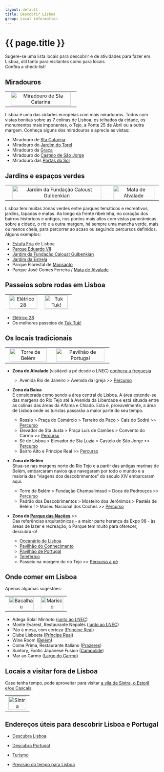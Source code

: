 ```yaml
---
layout: default
title: Descobrir Lisboa
group: Local information
---
```


# {{ page.title }}

Sugere-se uma lista locais para descobrir e de atividades para fazer em Lisboa, útil tanto para visitantes como para locais.  
Confira a check-list!

## Miradouros


<table class="table table-hover">
  <tbody>
    <tr>
  <td style="text-align: center;"> <img src="{{site.baseurl}}/images/lisboa/miradouro-de-santa-catarina.jpg" style="width: 95%;" title="Miradouro de Sta Catarina" alt="Miradouro de Sta Catarina"> </td> 
  </tr>
    </tbody>
</table>

Lisboa é uma das cidades europeias com mais miradouros. Todos com vistas bonitas sobre as 7 colinas de Lisboa, os telhados da cidade, os monumentos mais imponentes, o Tejo, a Ponte 25 de Abril ou a outra margem. 
Conheça alguns dos miradouros e aprecie as vistas:
 - Miradouro de [Sta Catarina](https://www.google.com/maps/place/Miradouro+de+Santa+Catarina/@38.7094718,-9.1498454,17z/data=!3m1!4b1!4m5!3m4!1s0xd193480f05a9bb1:0x31d56271140093eb!8m2!3d38.7094718!4d-9.1476567)
 - Miradouro do [Jardim do Torel](https://www.google.com/maps/place/Miradouro+do+Jardim+do+Torel/@38.7185213,-9.1417656,18.5z/data=!4m12!1m6!3m5!1s0x0:0x7b94f9431fcc2058!2sJardim+do+Torel!8m2!3d38.7188366!4d-9.1413199!3m4!1s0xd193383e8f6be3d:0x197d3e4327c8f321!8m2!3d38.7191492!4d-9.1412748) 
 - Miradouro da [Graça](https://www.google.com/maps/place/Miradouro+da+Gra%C3%A7a/@38.7164001,-9.1337086,17z/data=!3m1!4b1!4m5!3m4!1s0xd1933885c30dacf:0x5c1c9c0b2907ce30!8m2!3d38.7164001!4d-9.1315199)
 - Miradouro do [Castelo de São Jorge](https://www.google.com/maps/place/Miradouro+do+Castelo+de+S%C3%A3o+Jorge/@38.7129113,-9.1364667,17z/data=!3m1!4b1!4m5!3m4!1s0xd19347793f60fc7:0x107906344be893b6!8m2!3d38.7129113!4d-9.134278)
 - Miradouro das [Portas do Sol](https://www.google.com/maps/place/Miradouro+das+Portas+do+Sol/@38.7119365,-9.1321916,17z/data=!3m1!4b1!4m5!3m4!1s0xd193476669b0c97:0xbb86a342b289f3c2!8m2!3d38.7119365!4d-9.1300029)
 

## Jardins e espaços verdes

<table class="table table-hover">
  <tbody>
    <tr>
  <td style="text-align: center;"> <img src="{{site.baseurl}}/images/lisboa/jardim-gulbenkian.jpg" style="width: 95%;" title="Jardim da Fundação Caloust Gulbenkian" alt="Jardim da Fundação Caloust Gulbenkian"> </td> 
  <td style="text-align: center;"> <img src="{{site.baseurl}}/images/lisboa/mata-alvalade.jpg" style="width: 95%;" title="Mata de Alvalade" alt="Mata de Alvalade"> </td> 

  </tr>
    </tbody>
</table>

Lisboa tem muitas zonas verdes entre parques temáticos e recreativos, jardins, tapadas e matas. Ao longo da frente ribeirinha, no coração dos bairros históricos e antigos, nos pontos mais altos com vistas panorâmicas sobre a cidade, o rio e a outra margem, há sempre uma mancha verde, mais ou menos cheia, para percorrer ao acaso ou seguindo percursos definidos. Alguns exemplos:

- [Estufa Fria](https://www.google.com/maps/place/Estufa+Fria/@38.7286948,-9.1574334,17z/data=!3m1!4b1!4m5!3m4!1s0xd1933718107512b:0xc64e96ef30a8d677!8m2!3d38.7286948!4d-9.1552447) de Lisboa
- [Parque Eduardo VII](https://www.google.com/maps/place/Parque+Eduardo+VII/@38.7283001,-9.1548715,17z/data=!3m1!4b1!4m5!3m4!1s0xd1933714bb401f5:0xa9b00861ee1aa2c2!8m2!3d38.7283001!4d-9.1526828)
- [Jardim da Fundação Caloust Gulbenkian](https://gulbenkian.pt/jardim/visitar/)
- [Jardim da Estrela](https://www.google.com/maps/place/Jardim+da+Estrela/@38.7137589,-9.1622426,17z/data=!3m1!4b1!4m5!3m4!1s0xd193363534236ab:0x2bd79101bf03e891!8m2!3d38.7137589!4d-9.1600539)
- Parque Florestal de [Monsanto](https://www.google.com/maps/place/Parque+Florestal+de+Monsanto/@38.7367476,-9.1968434,17z/data=!3m1!4b1!4m5!3m4!1s0xd1ecccc3b1fd217:0x71abd39905b41eba!8m2!3d38.7367476!4d-9.1946547)
- Parque José Gomes Ferreira / [Mata de Alvalade](https://www.google.com/maps/search/mata+de+alvalade/@38.7593561,-9.134186,18z/data=!3m1!4b1)


## Passeios sobre rodas em Lisboa

<table class="table table-hover">
  <tbody>
    <tr>
  <td style="text-align: center;"> <img src="{{site.baseurl}}/images/lisboa/eletrico28.png" style="width: 95%;" title="Elétrico 28" alt="Elétrico 28"> </td> 
  <td style="text-align: center;"> <img src="{{site.baseurl}}/images/lisboa/tuktuk.jpg" style="width: 95%;" title="Tuk tuk - Mosteiro Jerónimos" alt="Tuk Tuk!"> </td> 
  </tr>
    </tbody>
</table>

- [Elétrico 28](https://www.electrico28.pt/electrico28/)
- Os melhores passeios de [Tuk Tuk!](https://discover-lisboa.blogspot.com/2018/11/descobrir-lisboa-de-tuk-tuk.html)

## Os locais tradicionais


<table class="table table-hover">
  <tbody>
    <tr>
  <td style="text-align: center;"> <img src="{{site.baseurl}}/images/lisboa/torre-belem.jpg" style="width: 95%;" title="Torre de Belém" alt="Torre de Belém"> </td> 
  <td style="text-align: center;"> <img src="{{site.baseurl}}/images/lisboa/pavilhao-portugal.jpg" style="width: 95%;" title="Pavilhão de Portugal - Parque das Nações" alt="Pavilhão de Portugal"> </td> 
  </tr>
    </tbody>
</table>

 - <strong> Zona de Alvalade </strong>(visitável a pé desde o LNEC) [conheça a freguesia](https://pt.wikipedia.org/wiki/Alvalade_(Lisboa))
     - Avenida Rio de Janeiro > Avenida da Igreja >> [Percurso](https://www.google.com/maps/dir/Laborat%C3%B3rio+Nacional+de+Engenharia+Civil,+Av.+do+Brasil+101,+1700-066+Lisboa/Igreja+de+S%C3%A3o+Jo%C3%A3o+de+Brito,+Largo+Frei+Heitor+Pinto,+Lisboa/Pra%C3%A7a+Alvalade,+1700-036+Lisboa/@38.7561537,-9.1434614,16.75z/data=!4m20!4m19!1m5!1m1!1s0xd1932543010ed61:0x4fc7e0da027affef!2m2!1d-9.1411614!2d38.75871!1m5!1m1!1s0xd1932532d6a79f3:0xf499614787c56491!2m2!1d-9.1379321!2d38.7550919!1m5!1m1!1s0xd1933aaea48df5d:0x1fb5fbc0fab97cb3!2m2!1d-9.1437672!2d38.7529638!3e2) <br style="line-height:0px;" />
 
 - <strong>Zona da Baixa </strong> <br>  É considerada como sendo a área central de Lisboa. A área estende-se das margens do Rio Tejo até à Avenida da Liberdade e está situada entre as colinas das áreas da Alfama e Chiado. Esta é, provavelmente, a área de Lisboa onde os turistas passarão a maior parte do seu tempo. 
     - Rossio > Praça do Comércio > Terreiro do Paço > Cais do Sodré >> [Percurso](https://www.google.com/maps/dir/Pra%C3%A7a+Dom+Pedro+IV,+Lisboa/R.+Augusta,+Lisboa/Pra%C3%A7a+do+Com%C3%A9rcio,+Pra%C3%A7a+do+Com%C3%A9rcio,+Lisboa/Terreiro+do+Pa%C3%A7o,+Lisboa/Cais+das+Colunas,+Pra%C3%A7a+do+Com%C3%A9rcio,+Lisboa/Cais+do+Sodre,+Lisboa/@38.7098265,-9.1442371,16z/data=!3m1!4b1!4m38!4m37!1m5!1m1!1s0xd1933875a6e7b17:0x838d6cf838696382!2m2!1d-9.139051!2d38.7138802!1m5!1m1!1s0xd19347903cb1ee9:0x3f2dabffd6194d93!2m2!1d-9.1376486!2d38.7105958!1m5!1m1!1s0xd19347a23882505:0xd808c2b6e8423d1b!2m2!1d-9.1364489!2d38.707532!1m5!1m1!1s0xd19347a3a83cb19:0x97f3309ef6fadf83!2m2!1d-9.1365068!2d38.7076915!1m5!1m1!1s0xd19347a43adcb77:0x99fd4fbe812cd646!2m2!1d-9.1361186!2d38.7066677!1m5!1m1!1s0xd19347dfaef595b:0x968cbe8327472ff1!2m2!1d-9.1435235!2d38.7066011!3e2)
     - Elevador de Sta Justa > Praça Luís de Camões > Convento do Carmo >> [Percurso](https://www.google.com/maps/dir/Elevador+de+Santa+Justa,+R.+do+Ouro,+Lisboa/38.710966,-9.1396826/Pra%C3%A7a+Lu%C3%ADs+de+Cam%C3%B5es,+Largo+Lu%C3%ADs+de+Cam%C3%B5es,+1200-243+Lisboa/Convento+do+Carmo,+Largo+do+Carmo,+Lisboa/@38.7113345,-9.1424504,18z/data=!3m1!4b1!4m21!4m20!1m5!1m1!1s0xd193478b78a8d2f:0xe1147c62e070697c!2m2!1d-9.1394297!2d38.7121301!1m0!1m5!1m1!1s0xd19347fadaa5d5d:0x1567d31205cbe5e!2m2!1d-9.1432742!2d38.7106071!1m5!1m1!1s0xd19347f372ec63f:0x32d7f56592e02cef!2m2!1d-9.1402461!2d38.7121407!3e2)
     - Sé de Lisboa > Elevador de Sta Luzia > Castelo de São Jorge >> [Percurso](https://www.google.com/maps/dir/S%C3%A9+de+Lisboa,+Largo+da+S%C3%A9,+Lisboa/Elevador+de+Santa+Luzia,+R.+Norberto+de+Ara%C3%BAjo+25,+1100-497+Lisboa/Largo+Portas+do+Sol,+1100-411+Lisboa/Castelo+de+S.+Jorge,+Rua+de+Santa+Cruz+do+Castelo,+Lisboa/@38.7121716,-9.1339011,17z/data=!3m1!4b1!4m26!4m25!1m5!1m1!1s0xd1934773e51dc9b:0x926e1d1ce1b76219!2m2!1d-9.1325844!2d38.7098786!1m5!1m1!1s0xd193476617b896d:0x997948dbb8dc1024!2m2!1d-9.1303008!2d38.711451!1m5!1m1!1s0xd1934764241de9d:0x4401f143dc834d88!2m2!1d-9.1305044!2d38.7123339!1m5!1m1!1s0xd193477b40ec39b:0xb4c0704199e433d7!2m2!1d-9.1334762!2d38.7139092!3e2)
     - Bairro Alto e Príncipe Real >> [Percurso](https://www.google.com/maps/dir/38.7107702,-9.1429887/Pr%C3%ADncipe+Real,+Lisboa/@38.712937,-9.147575,16.75z/data=!4m34!4m33!1m25!3m4!1m2!1d-9.1440622!2d38.7114556!3s0xd19347fbea2f23f:0xb0a52fcb95de2045!3m4!1m2!1d-9.1441646!2d38.7123741!3s0xd19347f931ed831:0xc1b35777f865943!3m4!1m2!1d-9.1449599!2d38.712769!3s0xd19347ff7b45f25:0x444c4af93583a4f9!3m4!1m2!1d-9.1450875!2d38.7130874!3s0xd19338007a66599:0x2cfe2fa73cc06507!3m4!1m2!1d-9.1452601!2d38.7142359!3s0xd19337f8a7e6ec5:0x117edf5f967b4b05!1m5!1m1!1s0xd1933788f94c501:0xb298f6a15cae183f!2m2!1d-9.1524014!2d38.7184021!3e2)  <br style="line-height:8px;" />

 - <strong>Zona de Belém </strong> <br>  Situa-se nas margens norte do Rio Tejo e a partir das antigas marinas de Belém, embarcaram navios que navegaram por todo o mundo e a maioria das “viagens dos descobrimentos” do século XIV embarcaram aqui.
     - Torre de Belém > Fundação Champalimaud > Doca de Pedrouços >> [Percurso](https://www.google.com/maps/dir/Torre+de+Bel%C3%A9m,+Av.+Bras%C3%ADlia,+1400-038+Lisboa/Doca+de+Pedrou%C3%A7os,+Lisboa/@38.6942457,-9.224847,16z/data=!4m24!4m23!1m15!1m1!1s0xd1ecb42c3c29c4b:0x3002dcadcf52513f!2m2!1d-9.2159773!2d38.6915837!3m4!1m2!1d-9.2136094!2d38.6921822!3s0xd1ecb6993d00a09:0x624bd5e3f654ea60!3m4!1m2!1d-9.2229783!2d38.6923923!3s0xd1ecb6e5c3f21e7:0x91bca6771b31f7d1!1m5!1m1!1s0xd1ecb709328fea1:0x7b5b790f07edb154!2m2!1d-9.2267866!2d38.6947947!3e2)
     - Padrão dos Descobrimentos > Mosteiro dos Jerónimos > Pastéis de Belém ! > Museu Nacional dos Coches >> [Percurso](https://www.google.com/maps/dir/Padr%C3%A3o+dos+Descobrimentos,+Av.+Bras%C3%ADlia,+Lisboa/Mosteiro+dos+Jer%C3%B3nimos,+Lisboa/Past%C3%A9is+de+Bel%C3%A9m,+Rua+de+Bel%C3%A9m,+Lisboa/Museu+Nacional+dos+Coches,+Avenida+da+%C3%8Dndia,+Lisboa/@38.6956961,-9.2047375,17z/data=!3m1!4b1!4m26!4m25!1m5!1m1!1s0xd1ecb440d5eca49:0x7f48f00e8bf9e619!2m2!1d-9.2057115!2d38.6935973!1m5!1m1!1s0xd1ecb42c3c29c4b:0x87755d348e96ebed!2m2!1d-9.2067039!2d38.6978909!1m5!1m1!1s0xd1ecb452efd715b:0xffeff6c6b46d9665!2m2!1d-9.2032276!2d38.6975105!1m5!1m1!1s0xd1ecb456222654f:0x1b76d724a27a8bd!2m2!1d-9.1984467!2d38.6965974!3e2) <br style="line-height:8px;" />

 - <strong> Zona do [Parque das Nações](http://www.portaldasnacoes.pt/) </strong>>> <br> Das referências arquitetónicas - a maior parte herança da Expo 98 - às áreas de lazer e recreação, o Parque tem muito para oferecer, descubra-o!
    - [Oceanário de Lisboa](https://www.oceanario.pt/)
    - [Pavilhão do Conhecimento](https://www.pavconhecimento.pt/)
    - [Pavilhão de Portugal](https://www.ulisboa.pt/patrimonio/pavilhao-de-portugal)
    - [Teleférico](https://www.telecabinelisboa.pt/)
    - Passeio na margem do rio Tejo >> [Percurso a pé](https://www.google.com/maps/dir/Torre+Vasco+da+Gama,+Lisboa/Marina+Parque+das+Na%C3%A7%C3%B5es,+Passeio+Neptuno+,,+Edif%C3%ADcio+da+Capitania,+1990-193+Lisboa/@38.7645315,-9.1022128,15z/data=!3m1!4b1!4m14!4m13!1m5!1m1!1s0xd19318ddd417947:0x57a4360707cf1cdb!2m2!1d-9.0917586!2d38.7747796!1m5!1m1!1s0xd1931797225e6e9:0x1fb9a8e07fc6e9d5!2m2!1d-9.093619!2d38.754284!3e2)
     

## Onde comer em Lisboa
Apenas algumas sugestões:

<table class="table table-hover">
  <tbody>
    <tr>
  <td style="text-align: center;"> <img src="{{site.baseurl}}/images/lisboa/comida-portuguesa.jpg" style="width: 95%;" title="Bacalhau" alt="Bacalhau"> </td> 
  <td style="text-align: center;"> <img src="{{site.baseurl}}/images/lisboa/arroz-marisco.jpg" style="width: 95%;" title="Arroz de Marisco" alt="Marisco"> </td> 
  </tr>
    </tbody>
</table>

- Adega Solar Minhoto ([junto ao LNEC](https://www.google.com/search?q=Adega+Solar+Minhoto&rlz=1C1GCEU_en&oq=adega+solar+minhoto&aqs=chrome.0.69i59.4023j0j4&sourceid=chrome&ie=UTF-8))
- Monte Evarest, Restaurante Nepalês ([junto ao LNEC](https://www.zomato.com/grande-lisboa/everest-montanha-1-alvalade-lisboa))
- Pão à mesa, com certeza ([Príncipe Real](https://www.google.com/search?q=P%C3%A3o+%C3%A0+mesa%2C+com+certeza&rlz=1C1GCEU_en&oq=P%C3%A3o+%C3%A0+mesa%2C+com+certeza&aqs=chrome..69i57.250j0j4&sourceid=chrome&ie=UTF-8))
- Clube Lisboeta ([Príncipe Real](https://www.google.com/search?rlz=1C1GCEU_en&ei=qUk4XYSdE7iBjLsPq9Ki8AQ&q=clube+lisboeta&oq=Clube+Lisboe&gs_l=psy-ab.3.0.0j0i203l2j0l6.24140.26875..28168...0.0..0.93.813.12......0....1..gws-wiz.......0i71j35i39j0i67j0i131j0i131i67j0i10.RUQbM4iqEI0))
- Wine Room ([Belém](https://www.google.com/search?rlz=1C1GCEU_en&ei=00k4XaulMYibjLsPiZaPwAc&q=wine+room+lisboa&oq=wine+room&gs_l=psy-ab.3.0.0i203l4j0l2j0i203j0l2j0i203.23653.25732..27678...0.0..0.135.767.7j2......0....1..gws-wiz.......0i71j35i39j0i131j0i67.OM7jNlUpin4))
- Come Prima, Restaurante Italiano ([Prazeres](https://www.comeprima.pt/))
- Suntory, Exotic Japanese Fusion ([Campolide](https://www.google.com/search?q=suntory&rlz=1C1GCEU_en&oq=suntory&aqs=chrome..69i57j69i60.3575j0j4&sourceid=chrome&ie=UTF-8))
- Mar ao Carmo ([Largo do Carmo](https://www.google.com/search?rlz=1C1GCEU_en&ei=H0o4Xf2WGqSCjLsPt_q62AE&q=mar+do+carmo&oq=mar+do+carmo&gs_l=psy-ab.3..0i203j0j0i203j0j0i22i30l5.19115.22772..23051...1.0..0.123.964.12j1......0....1..gws-wiz.......0i71j35i39j0i131j0i67j0i22i10i30.hdXWiKTskd8&ved=0ahUKEwi9opjIws3jAhUkAWMBHTe9DhsQ4dUDCAo&uact=5))


## Locais a visitar fora de Lisboa

Caso tenha tempo, pode aproveitar para visitar [a vila de Sintra, o Estoril e/ou Cascais](http://www.sintra-portugal.com/pt/De-Cascais-a-Sintra-pt.html).

<table class="table table-hover">
  <tbody>
    <tr>
  <td style="text-align: center;"> <img src="{{site.baseurl}}/images/lisboa/sintra.jpg" style="width: 95%;" title="Vila de Sintra" alt="Sintra"> </td> 
  </tr>
    </tbody>
</table>

## Endereços úteis para descobrir Lisboa e Portugal

- [Descubra Lisboa](http://www.portugalturismo.eu/regioes.aspx?id=3)
 
- [Descubra Portugal](www.descubraportugal.com.pt)

- [Turismo](www.turismodeportugal.pt)

- [Previsão do tempo para Lisboa](https://www.tempo.pt/lisboa.html) 